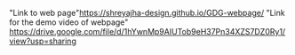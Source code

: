 "Link to web page"https://shreyajha-design.github.io/GDG-webpage/
"Link for the demo video of webpage" https://drive.google.com/file/d/1hYwnMp9AIUTob9eH37Pn34XZS7DZ0Ry1/view?usp=sharing
